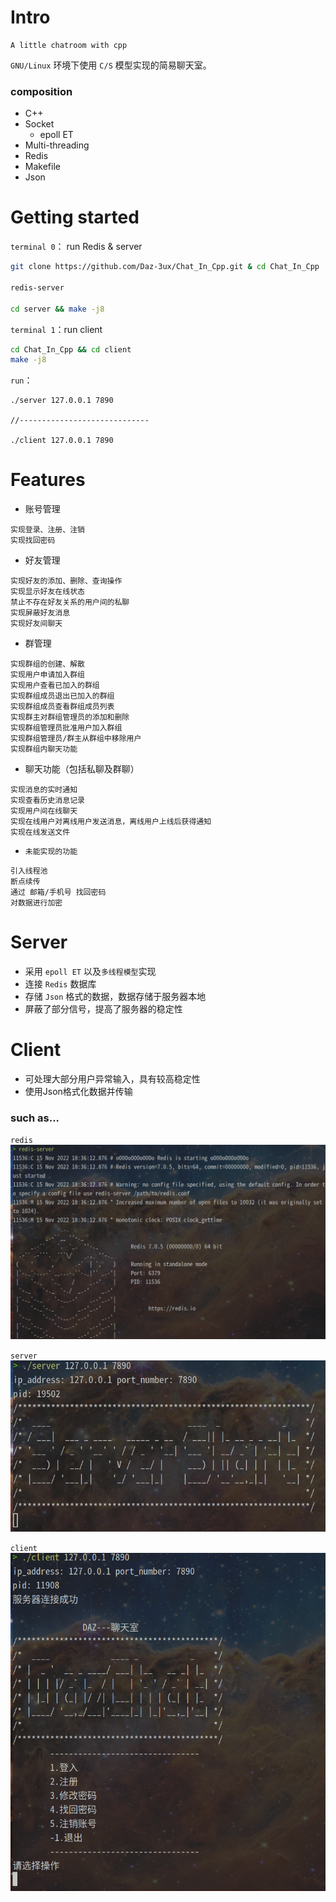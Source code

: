 # Intro
```
A little chatroom with cpp
```
`GNU/Linux` 环境下使用 `C/S` 模型实现的简易聊天室。

### composition
- C++
- Socket
  - epoll ET
- Multi-threading
- Redis
- Makefile
- Json

# Getting started
`terminal 0`： run Redis & server
```bash
git clone https://github.com/Daz-3ux/Chat_In_Cpp.git & cd Chat_In_Cpp

redis-server

cd server && make -j8
```
`terminal 1`：run client
```bash
cd Chat_In_Cpp && cd client
make -j8
```

`run`：
```
./server 127.0.0.1 7890

//-----------------------------

./client 127.0.0.1 7890
```

# Features
- 账号管理
```
实现登录、注册、注销
实现找回密码
```
- 好友管理
```
实现好友的添加、删除、查询操作
实现显示好友在线状态
禁止不存在好友关系的用户间的私聊
实现屏蔽好友消息
实现好友间聊天
```
- 群管理
```
实现群组的创建、解散
实现用户申请加入群组
实现用户查看已加入的群组
实现群组成员退出已加入的群组
实现群组成员查看群组成员列表
实现群主对群组管理员的添加和删除
实现群组管理员批准用户加入群组
实现群组管理员/群主从群组中移除用户
实现群组内聊天功能
```
- 聊天功能（包括私聊及群聊）
```
实现消息的实时通知
实现查看历史消息记录
实现用户间在线聊天
实现在线用户对离线用户发送消息，离线用户上线后获得通知
实现在线发送文件
```
- `未能实现的功能`
```
引入线程池
断点续传
通过 邮箱/手机号 找回密码
对数据进行加密
```

# Server
- 采用 `epoll ET` 以及`多线程模型`实现
- 连接 `Redis` 数据库
- 存储 `Json` 格式的数据，数据存储于服务器本地
- 屏蔽了部分信号，提高了服务器的稳定性

# Client
- 可处理大部分用户异常输入，具有较高稳定性
- 使用Json格式化数据并传输

### such as...
`redis`
![](https://raw.githubusercontent.com/Daz-3ux-Img/Img-hosting/master/host/202211151837787.png)

`server`
![](https://raw.githubusercontent.com/Daz-3ux-Img/Img-hosting/master/host/202211151835260.jpg)

`client`
![](https://raw.githubusercontent.com/Daz-3ux-Img/Img-hosting/master/host/202211151839289.png)